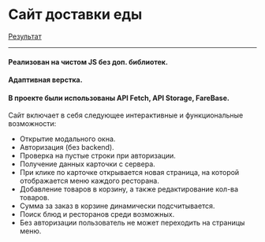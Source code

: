 # Сайт доставки еды 
[Результат](https://maksgd.github.io/Site_delivery/)
***
#### Реализован на чистом JS без доп. библиотек.
#### Адаптивная верстка.
#### В проекте были использованы API Fetch, API Storage, FareBase.

Сайт включает в себя следующее интерактивные и функциональные возможности: 
* Открытие модального окна.
* Авторизация (без backend).
* Проверка на пустые строки при авторизации.
* Получение данных карточки с сервера.   
* При клике по карточке открывается новая страница, на которой отображается меню каждого ресторана.
* Добавление товаров в корзину, а также редактирование кол-ва товаров.
* Сумма за заказ в корзине динамически подсчитывается.  
* Поиск блюд и ресторанов среди возможных.
* Без авторизации пользователь не может переходить на страницы меню.


